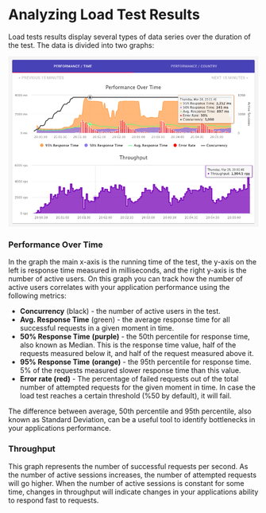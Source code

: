 # Analyzing Load Test Results

Load tests results display several types of data series over the duration of the test. The data is divided into two graphs:

![](<../.gitbook/assets/image (15) (1).png>)

### Performance Over Time

In the graph the main x-axis is the running time of the test, the y-axis on the left is response time measured in milliseconds, and the right y-axis is the number of active users. On this graph you can track how the number of active users correlates with your application performance using the following metrics:

* **Concurrency** (black) - the number of active users in the test.
* **Avg. Response Time** (green) - the average response time for all successful requests in a given moment in time.
* **50% Response Time** **(purple)** - the 50th percentile for response time, also known as Median. This is the response time value, half of the requests measured below it, and half of the request measured above it.
* **95% Response Time** **(orange)** - the 95th percentile for response time. 5% of the requests measured slower response time than this value.
* **Error rate (red)** - The percentage of failed requests out of the total number of attempted requests for the given moment in time. In case the load test reaches a certain threshold (%50 by default), it will fail.

The difference between average, 50th percentile and 95th percentile, also known as Standard Deviation, can be a useful tool to identify bottlenecks in your applications performance.

### Throughput

This graph represents the number of successful requests per second. As the number of active sessions increases, the number of attempted requests will go higher. When the number of active sessions is constant for some time, changes in throughput will indicate changes in your applications ability to respond fast to requests.

